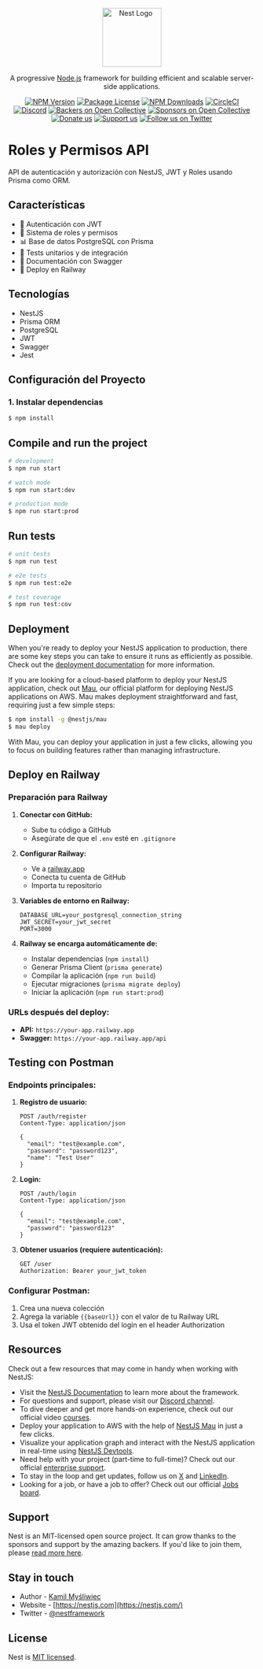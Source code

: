 <p align="center">
  <a href="http://nestjs.com/" target="blank"><img src="https://nestjs.com/img/logo-small.svg" width="120" alt="Nest Logo" /></a>
</p>

[circleci-image]: https://img.shields.io/circleci/build/github/nestjs/nest/master?token=abc123def456
[circleci-url]: https://circleci.com/gh/nestjs/nest

  <p align="center">A progressive <a href="http://nodejs.org" target="_blank">Node.js</a> framework for building efficient and scalable server-side applications.</p>
    <p align="center">
<a href="https://www.npmjs.com/~nestjscore" target="_blank"><img src="https://img.shields.io/npm/v/@nestjs/core.svg" alt="NPM Version" /></a>
<a href="https://www.npmjs.com/~nestjscore" target="_blank"><img src="https://img.shields.io/npm/l/@nestjs/core.svg" alt="Package License" /></a>
<a href="https://www.npmjs.com/~nestjscore" target="_blank"><img src="https://img.shields.io/npm/dm/@nestjs/common.svg" alt="NPM Downloads" /></a>
<a href="https://circleci.com/gh/nestjs/nest" target="_blank"><img src="https://img.shields.io/circleci/build/github/nestjs/nest/master" alt="CircleCI" /></a>
<a href="https://discord.gg/G7Qnnhy" target="_blank"><img src="https://img.shields.io/badge/discord-online-brightgreen.svg" alt="Discord"/></a>
<a href="https://opencollective.com/nest#backer" target="_blank"><img src="https://opencollective.com/nest/backers/badge.svg" alt="Backers on Open Collective" /></a>
<a href="https://opencollective.com/nest#sponsor" target="_blank"><img src="https://opencollective.com/nest/sponsors/badge.svg" alt="Sponsors on Open Collective" /></a>
  <a href="https://paypal.me/kamilmysliwiec" target="_blank"><img src="https://img.shields.io/badge/Donate-PayPal-ff3f59.svg" alt="Donate us"/></a>
    <a href="https://opencollective.com/nest#sponsor"  target="_blank"><img src="https://img.shields.io/badge/Support%20us-Open%20Collective-41B883.svg" alt="Support us"></a>
  <a href="https://twitter.com/nestframework" target="_blank"><img src="https://img.shields.io/twitter/follow/nestframework.svg?style=social&label=Follow" alt="Follow us on Twitter"></a>
</p>
  <!--[![Backers on Open Collective](https://opencollective.com/nest/backers/badge.svg)](https://opencollective.com/nest#backer)
  [![Sponsors on Open Collective](https://opencollective.com/nest/sponsors/badge.svg)](https://opencollective.com/nest#sponsor)-->

# Roles y Permisos API

API de autenticación y autorización con NestJS, JWT y Roles usando Prisma como ORM.

## Características

- 🔐 Autenticación con JWT
- 👥 Sistema de roles y permisos
- 📊 Base de datos PostgreSQL con Prisma
- 🧪 Tests unitarios y de integración
- 📖 Documentación con Swagger
- 🚀 Deploy en Railway

## Tecnologías

- NestJS
- Prisma ORM
- PostgreSQL
- JWT
- Swagger
- Jest

## Configuración del Proyecto

### 1. Instalar dependencias

```bash
$ npm install
```

## Compile and run the project

```bash
# development
$ npm run start

# watch mode
$ npm run start:dev

# production mode
$ npm run start:prod
```

## Run tests

```bash
# unit tests
$ npm run test

# e2e tests
$ npm run test:e2e

# test coverage
$ npm run test:cov
```

## Deployment

When you're ready to deploy your NestJS application to production, there are some key steps you can take to ensure it runs as efficiently as possible. Check out the [deployment documentation](https://docs.nestjs.com/deployment) for more information.

If you are looking for a cloud-based platform to deploy your NestJS application, check out [Mau](https://mau.nestjs.com), our official platform for deploying NestJS applications on AWS. Mau makes deployment straightforward and fast, requiring just a few simple steps:

```bash
$ npm install -g @nestjs/mau
$ mau deploy
```

With Mau, you can deploy your application in just a few clicks, allowing you to focus on building features rather than managing infrastructure.

## Deploy en Railway

### Preparación para Railway

1. **Conectar con GitHub:**
   - Sube tu código a GitHub
   - Asegúrate de que el `.env` esté en `.gitignore`

2. **Configurar Railway:**
   - Ve a [railway.app](https://railway.app)
   - Conecta tu cuenta de GitHub
   - Importa tu repositorio

3. **Variables de entorno en Railway:**
   ```
   DATABASE_URL=your_postgresql_connection_string
   JWT_SECRET=your_jwt_secret
   PORT=3000
   ```

4. **Railway se encarga automáticamente de:**
   - Instalar dependencias (`npm install`)
   - Generar Prisma Client (`prisma generate`)
   - Compilar la aplicación (`npm run build`)
   - Ejecutar migraciones (`prisma migrate deploy`)
   - Iniciar la aplicación (`npm run start:prod`)

### URLs después del deploy:
- **API:** `https://your-app.railway.app`
- **Swagger:** `https://your-app.railway.app/api`

## Testing con Postman

### Endpoints principales:

1. **Registro de usuario:**
   ```
   POST /auth/register
   Content-Type: application/json
   
   {
     "email": "test@example.com",
     "password": "password123",
     "name": "Test User"
   }
   ```

2. **Login:**
   ```
   POST /auth/login
   Content-Type: application/json
   
   {
     "email": "test@example.com",
     "password": "password123"
   }
   ```

3. **Obtener usuarios (requiere autenticación):**
   ```
   GET /user
   Authorization: Bearer your_jwt_token
   ```

### Configurar Postman:
1. Crea una nueva colección
2. Agrega la variable `{{baseUrl}}` con el valor de tu Railway URL
3. Usa el token JWT obtenido del login en el header Authorization

## Resources

Check out a few resources that may come in handy when working with NestJS:

- Visit the [NestJS Documentation](https://docs.nestjs.com) to learn more about the framework.
- For questions and support, please visit our [Discord channel](https://discord.gg/G7Qnnhy).
- To dive deeper and get more hands-on experience, check out our official video [courses](https://courses.nestjs.com/).
- Deploy your application to AWS with the help of [NestJS Mau](https://mau.nestjs.com) in just a few clicks.
- Visualize your application graph and interact with the NestJS application in real-time using [NestJS Devtools](https://devtools.nestjs.com).
- Need help with your project (part-time to full-time)? Check out our official [enterprise support](https://enterprise.nestjs.com).
- To stay in the loop and get updates, follow us on [X](https://x.com/nestframework) and [LinkedIn](https://linkedin.com/company/nestjs).
- Looking for a job, or have a job to offer? Check out our official [Jobs board](https://jobs.nestjs.com).

## Support

Nest is an MIT-licensed open source project. It can grow thanks to the sponsors and support by the amazing backers. If you'd like to join them, please [read more here](https://docs.nestjs.com/support).

## Stay in touch

- Author - [Kamil Myśliwiec](https://twitter.com/kammysliwiec)
- Website - [https://nestjs.com](https://nestjs.com/)
- Twitter - [@nestframework](https://twitter.com/nestframework)

## License

Nest is [MIT licensed](https://github.com/nestjs/nest/blob/master/LICENSE).
